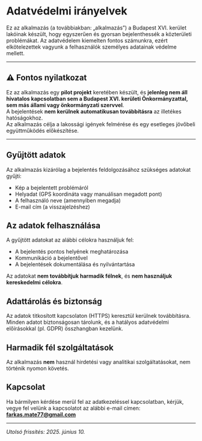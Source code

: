 # Adatvédelmi irányelvek

Ez az alkalmazás (a továbbiakban: „alkalmazás”) a Budapest XVI. kerület lakóinak készült, hogy egyszerűen és gyorsan bejelenthessék a közterületi problémákat. Az adatvédelem kiemelten fontos számunkra, ezért elkötelezettek vagyunk a felhasználók személyes adatainak védelme mellett.

---

## ⚠️ Fontos nyilatkozat

Ez az alkalmazás egy **pilot projekt** keretében készült, és **jelenleg nem áll hivatalos kapcsolatban sem a Budapest XVI. kerületi Önkormányzattal, sem más állami vagy önkormányzati szervvel**.  
A bejelentések **nem kerülnek automatikusan továbbításra** az illetékes hatóságokhoz.  
Az alkalmazás célja a lakossági igények felmérése és egy esetleges jövőbeli együttműködés előkészítése.

---

## Gyűjtött adatok

Az alkalmazás kizárólag a bejelentés feldolgozásához szükséges adatokat gyűjti:

- Kép a bejelentett problémáról
- Helyadat (GPS koordináta vagy manuálisan megadott pont)
- A felhasználó neve (amennyiben megadja)
- E-mail cím (a visszajelzéshez)

## Az adatok felhasználása

A gyűjtött adatokat az alábbi célokra használjuk fel:

- A bejelentés pontos helyének meghatározása
- Kommunikáció a bejelentővel
- A bejelentések dokumentálása és nyilvántartása

Az adatokat **nem továbbítjuk harmadik félnek**, és **nem használjuk kereskedelmi célokra**.

## Adattárolás és biztonság

Az adatok titkosított kapcsolaton (HTTPS) keresztül kerülnek továbbításra.  
Minden adatot biztonságosan tárolunk, és a hatályos adatvédelmi előírásokkal (pl. GDPR) összhangban kezelünk.

## Harmadik fél szolgáltatások

Az alkalmazás **nem** használ hirdetési vagy analitikai szolgáltatásokat, nem történik nyomon követés.

## Kapcsolat

Ha bármilyen kérdése merül fel az adatkezeléssel kapcsolatban, kérjük, vegye fel velünk a kapcsolatot az alábbi e-mail címen:  
**farkas.mate77@gmail.com**

---

*Utolsó frissítés: 2025. június 10.*
